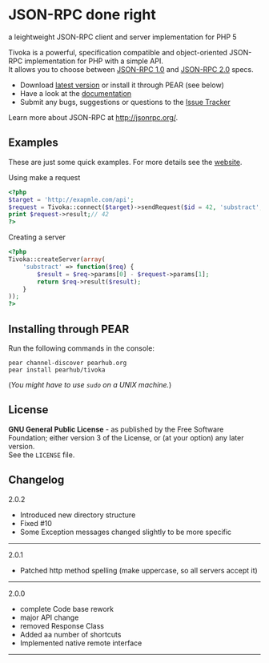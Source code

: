 # JSON-RPC done right #
a leightweight JSON-RPC client and server implementation for PHP 5

Tivoka is a powerful, specification compatible and object-oriented JSON-RPC implementation for PHP with a simple API.  
It allows you to choose between [JSON-RPC 1.0](http://json-rpc.org/wiki/specification) and [JSON-RPC 2.0](http://jsonrpc.org/specification) specs.

 - Download [latest version](https://github.com/marcelklehr/tivoka/zipball/2.0.0) or install it through PEAR (see below)
 - Have a look at the [documentation](https://github.com/marcelklehr/tivoka/wiki)
 - Submit any bugs, suggestions or questions to the [Issue Tracker](http://github.com/marcelklehr/tivoka/issues)

Learn more about JSON-RPC at <http://jsonrpc.org/>.

## Examples ##
These are just some quick examples. For more details see the [website](http://marcelklehr.github.com/tivoka/).

Using make a request

```php
<?php
$target = 'http://exapmle.com/api';
$request = Tivoka::connect($target)->sendRequest($id = 42, 'substract', array(51, 9));
print $request->result;// 42
?>
```

Creating a server

```php
<?php
Tivoka::createServer(array(
	'substract' => function($req) {
		$result = $req->params[0] - $request->params[1];
		return $req->result($result);
	}
));
?>
```

## Installing through PEAR

Run the following commands in the console:

```
pear channel-discover pearhub.org
pear install pearhub/tivoka
```

(*You might have to use `sudo` on a UNIX machine.*)

## License ##
**GNU General Public License** - as published by the Free Software Foundation; either version 3 of the License, or (at your option) any later version.  
See the `LICENSE` file.

## Changelog ##

2.0.2

 * Introduced new directory structure
 * Fixed #10
 * Some Exception messages changed slightly to be more specific

***

2.0.1

 * Patched http method spelling (make uppercase, so all servers accept it)

***

2.0.0

 * complete Code base rework
 * major API change
 * removed Response Class
 * Added aa number of shortcuts
 * Implemented native remote interface

***
